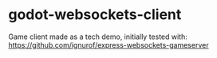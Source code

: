 # godot-websockets-client

Game client made as a tech demo, initially tested with: https://github.com/ignurof/express-websockets-gameserver

